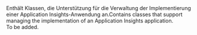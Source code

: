 <Namespace Name="Microsoft.ApplicationInsights.Extensibility.Implementation">
  <Docs>
    <summary><span data-ttu-id="92407-101">Enthält Klassen, die Unterstützung für die Verwaltung der Implementierung einer Application Insights-Anwendung an.</span><span class="sxs-lookup"><span data-stu-id="92407-101">Contains classes that support managing the implementation of an Application Insights application.</span></span></summary> 
    <remarks>To be added.</remarks>
  </Docs>
</Namespace>
